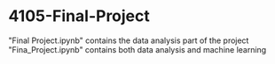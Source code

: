 # 4105-Final-Project
"Final Project.ipynb" contains the data analysis part of the project
"Fina_Project.ipynb" contains both data analysis and machine learning
